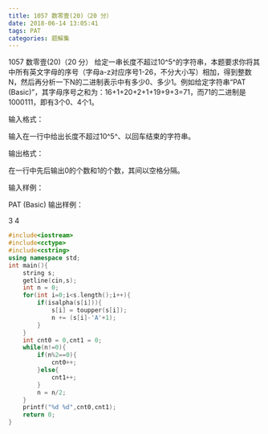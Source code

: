 ```yaml
---
title: 1057 数零壹(20)（20 分）
date: 2018-06-14 13:05:41
tags: PAT
categories: 题解集
---
```


1057 数零壹(20)（20 分）
给定一串长度不超过10^5^的字符串，本题要求你将其中所有英文字母的序号（字母a-z对应序号1-26，不分大小写）相加，得到整数N，然后再分析一下N的二进制表示中有多少0、多少1。例如给定字符串“PAT (Basic)”，其字母序号之和为：16+1+20+2+1+19+9+3=71，而71的二进制是1000111，即有3个0、4个1。

输入格式：

输入在一行中给出长度不超过10^5^、以回车结束的字符串。

输出格式：

在一行中先后输出0的个数和1的个数，其间以空格分隔。

输入样例：

PAT (Basic)
输出样例：

3 4

```cpp
#include<iostream>
#include<cctype>
#include<cstring>
using namespace std;
int main(){
    string s;
    getline(cin,s);
    int n = 0;
    for(int i=0;i<s.length();i++){
        if(isalpha(s[i])){
            s[i] = toupper(s[i]);
            n += (s[i]-'A'+1);
        }
    }
    int cnt0 = 0,cnt1 = 0;
    while(n!=0){
        if(n%2==0){
            cnt0++;
        }else{
            cnt1++;
        }
        n = n/2;
    }
    printf("%d %d",cnt0,cnt1);
    return 0;
}

```